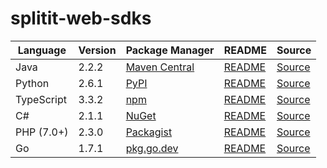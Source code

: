# splitit-web-sdks

|Language|Version|Package Manager|README|Source|
|-|-|-|-|-|
|Java|2.2.2|[Maven Central](https://central.sonatype.com/artifact/com.konfigthis/splitit-web-java-sdk/2.2.2)|[README](https://github.com/konfig-dev/splitit-web-sdks/tree/main/java#readme)|[Source](https://github.com/konfig-dev/splitit-web-sdks/tree/main/java)|
|Python|2.6.1|[PyPI](https://pypi.org/project/splitit-web-python-sdk/2.6.1)|[README](https://github.com/konfig-dev/splitit-web-sdks/tree/main/python#readme)|[Source](https://github.com/konfig-dev/splitit-web-sdks/tree/main/python)|
|TypeScript|3.3.2|[npm](https://www.npmjs.com/package/splitit-web-typescript-sdk/v/3.3.2)|[README](https://github.com/konfig-dev/splitit-web-sdks/tree/main/typescript#readme)|[Source](https://github.com/konfig-dev/splitit-web-sdks/tree/main/typescript)|
|C#|2.1.1|[NuGet](https://nuget.org/packages/Splitit.Web.Net/2.1.1)|[README](https://github.com/konfig-dev/splitit-web-sdks/tree/main/csharp#readme)|[Source](https://github.com/konfig-dev/splitit-web-sdks/tree/main/csharp)|
|PHP (7.0+)|2.3.0|[Packagist](https://packagist.org/packages/konfig/splitit-web-php-sdk#2.3.0)|[README](https://github.com/konfig-dev/splitit-web-php-sdk#readme)|[Source](https://github.com/konfig-dev/splitit-web-php-sdk)|
|Go|1.7.1|[pkg.go.dev](https://pkg.go.dev/github.com/konfig-dev/splitit-web-sdks/go)|[README](https://github.com/konfig-dev/splitit-web-sdks/go#readme)|[Source](https://github.com/konfig-dev/splitit-web-sdks/go)|